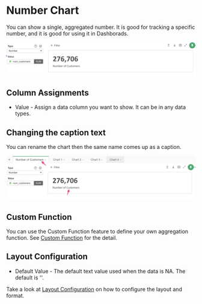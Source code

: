 # Number Chart

You can show a single, aggregated number. It is good for tracking a specific number, and it is good for using it in Dashborads.  


![](images/singlevalue2.png)

## Column Assignments

* Value - Assign a data column you want to show. It can be in any data types. 

## Changing the caption text

You can rename the chart then the same name comes up as a caption. 

![](images/singlevalue1.png)
 

## Custom Function

You can use the Custom Function feature to define your own aggregation function. See [Custom Function](custom-function.md) for the detail.


## Layout Configuration

* Default Value - The default text value used when the data is NA. The default is '<NA>'.


Take a look at [Layout Configuration](layout.md) on how to configure the layout and format. 
